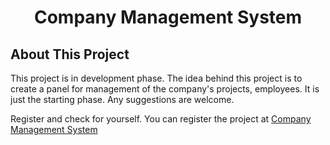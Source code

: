 <h1 align="center">Company Management System</h1>

## About This Project

This project is in development phase. 
The idea behind this project is to create a panel for management of the company's projects, employees.
It is just the starting phase. Any suggestions are welcome.

Register and check for yourself.
You can register the project at <a href="https://agile-dusk-75029.herokuapp.com/register">Company Management System</a>

